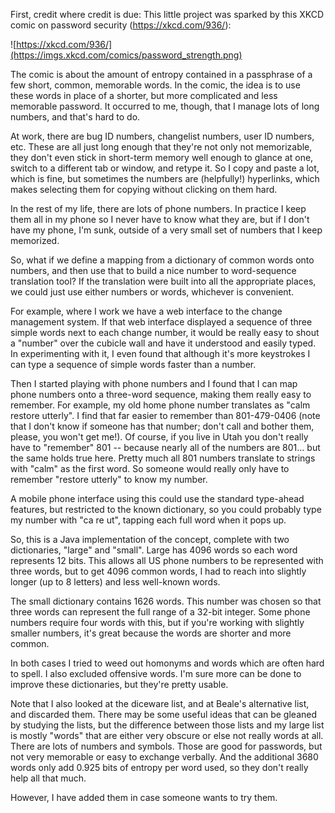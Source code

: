 First, credit where credit is due: This little project was sparked by
this XKCD comic on password security (https://xkcd.com/936/):

![https://xkcd.com/936/](https://imgs.xkcd.com/comics/password_strength.png)

The comic is about the amount of entropy contained in a passphrase of
a few short, common, memorable words.  In the comic, the idea is to
use these words in place of a shorter, but more complicated and less
memorable password.  It occurred to me, though, that I manage lots of
long numbers, and that's hard to do.

At work, there are bug ID numbers, changelist numbers, user ID
numbers, etc.  These are all just long enough that they're not only
not memorizable, they don't even stick in short-term memory well
enough to glance at one, switch to a different tab or window, and
retype it.  So I copy and paste a lot, which is fine, but sometimes
the numbers are (helpfully!) hyperlinks, which makes selecting them
for copying without clicking on them hard.

In the rest of my life, there are lots of phone numbers.  In practice
I keep them all in my phone so I never have to know what they are, but
if I don't have my phone, I'm sunk, outside of a very small set of
numbers that I keep memorized.

So, what if we define a mapping from a dictionary of common words onto
numbers, and then use that to build a nice number to word-sequence
translation tool?  If the translation were built into all the
appropriate places, we could just use either numbers or words,
whichever is convenient.

For example, where I work we have a web interface to the change
management system.  If that web interface displayed a sequence of
three simple words next to each change number, it would be really easy
to shout a "number" over the cubicle wall and have it understood and
easily typed.  In experimenting with it, I even found that although
it's more keystrokes I can type a sequence of simple words faster
than a number.

Then I started playing with phone numbers and I found that I can map
phone numbers onto a three-word sequence, making them really easy to
remember.  For example, my old home phone number translates as "calm
restore utterly".  I find that far easier to remember than
801-479-0406 (note that I don't know if someone has that number; don't
call and bother them, please, you won't get me!).  Of course, if you
live in Utah you don't really have to "remember" 801 -- because nearly
all of the numbers are 801... but the same holds true here.  Pretty
much all 801 numbers translate to strings with "calm" as the first
word.  So someone would really only have to remember "restore utterly"
to know my number.

A mobile phone interface using this could use the standard type-ahead
features, but restricted to the known dictionary, so you could
probably type my number with "ca re ut", tapping each full word when
it pops up.

So, this is a Java implementation of the concept, complete with two
dictionaries, "large" and "small".  Large has 4096 words so each word
represents 12 bits.  This allows all US phone numbers to be
represented with three words, but to get 4096 common words, I had to
reach into slightly longer (up to 8 letters) and less well-known
words.

The small dictionary contains 1626 words.  This number was chosen so
that three words can represent the full range of a 32-bit integer.
Some phone numbers require four words with this, but if you're working
with slightly smaller numbers, it's great because the words are
shorter and more common.

In both cases I tried to weed out homonyms and words which are often
hard to spell.  I also excluded offensive words.  I'm sure more can be
done to improve these dictionaries, but they're pretty usable.

Note that I also looked at the diceware list, and at Beale's
alternative list, and discarded them. There may be some useful ideas
that can be gleaned by studying the lists, but the difference between
those lists and my large list is mostly "words" that are either very
obscure or else not really words at all. There are lots of numbers and
symbols. Those are good for passwords, but not very memorable or easy
to exchange verbally. And the additional 3680 words only add 0.925
bits of entropy per word used, so they don't really help all that
much.

However, I have added them in case someone wants to try them.
